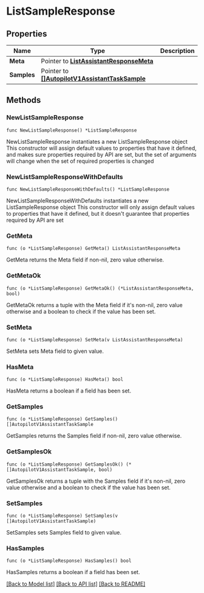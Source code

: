 # ListSampleResponse

## Properties

Name | Type | Description
------------ | ------------- | -------------
**Meta** | Pointer to [**ListAssistantResponseMeta**](ListAssistantResponse_meta.md) |  | [optional] 
**Samples** | Pointer to [**[]AutopilotV1AssistantTaskSample**](AutopilotV1AssistantTaskSample.md) |  | [optional] 

## Methods

### NewListSampleResponse

`func NewListSampleResponse() *ListSampleResponse`

NewListSampleResponse instantiates a new ListSampleResponse object
This constructor will assign default values to properties that have it defined,
and makes sure properties required by API are set, but the set of arguments
will change when the set of required properties is changed

### NewListSampleResponseWithDefaults

`func NewListSampleResponseWithDefaults() *ListSampleResponse`

NewListSampleResponseWithDefaults instantiates a new ListSampleResponse object
This constructor will only assign default values to properties that have it defined,
but it doesn't guarantee that properties required by API are set

### GetMeta

`func (o *ListSampleResponse) GetMeta() ListAssistantResponseMeta`

GetMeta returns the Meta field if non-nil, zero value otherwise.

### GetMetaOk

`func (o *ListSampleResponse) GetMetaOk() (*ListAssistantResponseMeta, bool)`

GetMetaOk returns a tuple with the Meta field if it's non-nil, zero value otherwise
and a boolean to check if the value has been set.

### SetMeta

`func (o *ListSampleResponse) SetMeta(v ListAssistantResponseMeta)`

SetMeta sets Meta field to given value.

### HasMeta

`func (o *ListSampleResponse) HasMeta() bool`

HasMeta returns a boolean if a field has been set.

### GetSamples

`func (o *ListSampleResponse) GetSamples() []AutopilotV1AssistantTaskSample`

GetSamples returns the Samples field if non-nil, zero value otherwise.

### GetSamplesOk

`func (o *ListSampleResponse) GetSamplesOk() (*[]AutopilotV1AssistantTaskSample, bool)`

GetSamplesOk returns a tuple with the Samples field if it's non-nil, zero value otherwise
and a boolean to check if the value has been set.

### SetSamples

`func (o *ListSampleResponse) SetSamples(v []AutopilotV1AssistantTaskSample)`

SetSamples sets Samples field to given value.

### HasSamples

`func (o *ListSampleResponse) HasSamples() bool`

HasSamples returns a boolean if a field has been set.


[[Back to Model list]](../README.md#documentation-for-models) [[Back to API list]](../README.md#documentation-for-api-endpoints) [[Back to README]](../README.md)


